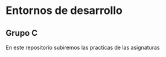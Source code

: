 <h1>Entornos de desarrollo</h1>
<h2>Grupo C</h2>
<p>En este repositorio subiremos las practicas de las asignaturas </p>
